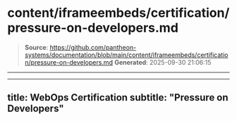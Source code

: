 # content/iframeembeds/certification/pressure-on-developers.md

> **Source**: https://github.com/pantheon-systems/documentation/blob/main/content/iframeembeds/certification/pressure-on-developers.md
> **Generated**: 2025-09-30 21:06:15

---

---
title: WebOps Certification
subtitle: "Pressure on Developers"
---

<Partial file="certification-guide/pressure-on-developers.md" />
